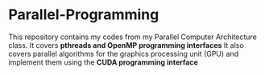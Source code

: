 # Parallel-Programming

This repository contains my codes from my Parallel Computer Architecture class. It covers **pthreads and OpenMP programming interfaces** It also covers parallel algorithms for the graphics processing unit (GPU) and implement them using the **CUDA programming interface**
